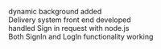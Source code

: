 dynamic background added
<br>
Delivery system front end developed
<br>
handled Sign in request with node.js
<br>
Both SignIn and LogIn functionality working
